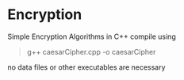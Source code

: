 # Encryption
Simple Encryption Algorithms in C++
compile using 
  > g++ caesarCipher.cpp -o caesarCipher
  
no data files or other executables are necessary
